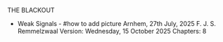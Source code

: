 THE BLACKOUT
- Weak Signals -
#how to add picture
Arnhem, 27th July, 2025
F. J. S. Remmelzwaal
Version: Wednesday, 15 October 2025
Chapters: 8
